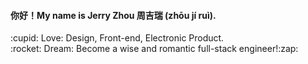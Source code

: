 
<h4>你好！My name is Jerry Zhou 周吉瑞 (zhōu jí ruì).</h4>:cupid: Love: Design, Front-end, Electronic Product.<br />:rocket: Dream: Become a wise and romantic full-stack engineer!:zap:
